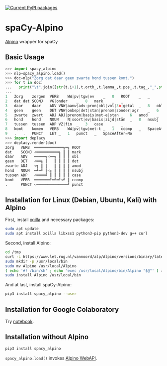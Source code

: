 [![Current PyPI packages](https://badge.fury.io/py/spacy-alpino.svg)](https://pypi.org/project/spacy-alpino/)

# spaCy-Alpino

[Alpino](http://www.let.rug.nl/vannoord/alp/Alpino/) wrapper for spaCy

## Basic Usage

```py
>>> import spacy_alpino
>>> nlp=spacy_alpino.load()
>>> doc=nlp("Zorg dat daar geen zwarte hond tussen komt.")
>>> for t in doc:
...   print("\t".join([str(t.i+1),t.orth_,t.lemma_,t.pos_,t.tag_,"_",str(0 if t.head==t else t.head.i+1),t.dep_,"_","_" if t.whitespace_ else "SpaceAfter=No"]))
...
1	Zorg	zorgen	VERB	WW|pv|tgw|ev	_	0	ROOT	_	_
2	dat	dat	SCONJ	VG|onder	_	8	mark	_	_
3	daar	daar	ADV	VNW|aanw|adv-pron|obl|vol|3o|getal	_	8	obl	_	_
4	geen	geen	DET	VNW|onbep|det|stan|prenom|zonder|agr	_	6	det	_	_
5	zwarte	zwart	ADJ	ADJ|prenom|basis|met-e|stan	_	6	amod	_	_
6	hond	hond	NOUN	N|soort|ev|basis|zijd|stan	_	8	nsubj	_	_
7	tussen	tussen	ADP	VZ|fin	_	3	case	_	_
8	komt	komen	VERB	WW|pv|tgw|met-t	_	1	ccomp	_	SpaceAfter=No
9	.	.	PUNCT	LET	_	1	punct	_	SpaceAfter=No
>>> import deplacy
>>> deplacy.render(doc)
Zorg   VERB  ═════════════╗═╗ ROOT
dat    SCONJ <══════════╗ ║ ║ mark
daar   ADV   ═════╗<══╗ ║ ║ ║ obl
geen   DET   <══╗ ║   ║ ║ ║ ║ det
zwarte ADJ   <╗ ║ ║   ║ ║ ║ ║ amod
hond   NOUN  ═╝═╝ ║<╗ ║ ║ ║ ║ nsubj
tussen ADP   <════╝ ║ ║ ║ ║ ║ case
komt   VERB  ═══════╝═╝═╝<╝ ║ ccomp
.      PUNCT <══════════════╝ punct
```

## Installation for Linux (Debian, Ubuntu, Kali) with Alpino

First, install [xqilla](http://xqilla.sourceforge.net/) and necessary packages:

```sh
sudo apt update
sudo apt install xqilla libxss1 python3-pip python3-dev g++ curl
```

Second, install Alpino:

```sh
cd /tmp
curl -L https://www.let.rug.nl/vannoord/alp/Alpino/versions/binary/latest.tar.gz | tar xzf -
sudo mkdir -p /usr/local/bin
sudo mv Alpino /usr/local/Alpino
( echo '#! /bin/sh' ; echo 'exec /usr/local/Alpino/bin/Alpino "$@"' ) > Alpino
sudo install Alpino /usr/local/bin
```

And at last, install spaCy-Alpino:

```sh
pip3 install spacy_alpino --user
```

## Installation for Google Colaboratory

Try [notebook](https://colab.research.google.com/github/KoichiYasuoka/spaCy-Alpino/blob/main/spacy_alpino.ipynb).

## Installation without Alpino

```sh
pip3 install spacy_alpino
```

`spacy_alpino.load()` invokes [Alpino WebAPI](https://urd2.let.rug.nl/~vannoord/bin/alpino).

